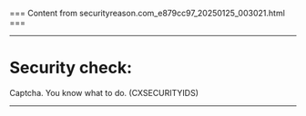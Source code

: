 === Content from securityreason.com_e879cc97_20250125_003021.html ===


---

# Security check:

Captcha. You know what to do. (CXSECURITYIDS)

---


